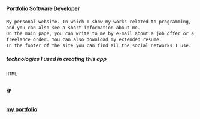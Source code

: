 
#### Portfolio Software Developer

```
My personal website. In which I show my works related to programming, and you can also see a short information about me.
On the main page, you can write to me by e-mail about a job offer or a freelance order. You can also download my extended resume.
In the footer of the site you can find all the social networks I use.
```
##### technologies I used in creating this app
 ```
 HTML
 
 
 ```
[![N|Solid](https://github.com/papchenko/papchenko.com/blob/main/resources/favicon/favicon-16x16.png?raw=true)](http://papchenko.com/)


## 
**[my portfolio](http://papchenko.com/)** 
